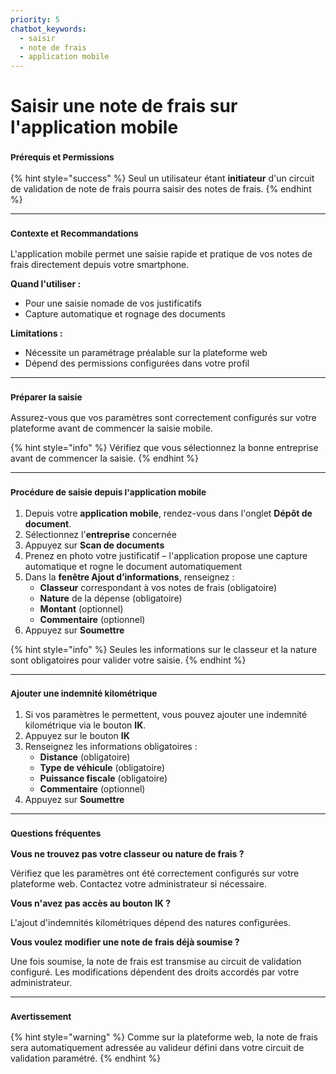 ```yaml
---
priority: 5
chatbot_keywords:
  - saisir
  - note de frais
  - application mobile
---
```


# Saisir une note de frais sur l'application mobile

### <sup>**Prérequis et Permissions**</sup>

{% hint style="success" %}
Seul un utilisateur étant **initiateur** d'un circuit de validation de note de frais pourra saisir des notes de frais.
{% endhint %}

***

### <sup>**Contexte et Recommandations**</sup>

L'application mobile permet une saisie rapide et pratique de vos notes de frais directement depuis votre smartphone.

**Quand l'utiliser :**

* Pour une saisie nomade de vos justificatifs
* Capture automatique et rognage des documents

**Limitations :**

* Nécessite un paramétrage préalable sur la plateforme web
* Dépend des permissions configurées dans votre profil

***

### <sup>**Préparer la saisie**</sup>

Assurez-vous que vos paramètres sont correctement configurés sur votre plateforme avant de commencer la saisie mobile.

{% hint style="info" %}
Vérifiez que vous sélectionnez la bonne entreprise avant de commencer la saisie.
{% endhint %}

***

### <sup>**Procédure de saisie depuis l'application mobile**</sup>

1. Depuis votre **application mobile**, rendez-vous dans l'onglet **Dépôt de document**.
2. Sélectionnez l'**entreprise** concernée
3. Appuyez sur **Scan de documents**
4. Prenez en photo votre justificatif – l'application propose une capture automatique et rogne le document automatiquement
5. Dans la **fenêtre Ajout d’informations**, renseignez :
   * **Classeur** correspondant à vos notes de frais (obligatoire)
   * **Nature** de la dépense (obligatoire)
   * **Montant** (optionnel)
   * **Commentaire** (optionnel)
6. Appuyez sur **Soumettre**

{% hint style="info" %}
Seules les informations sur le classeur et la nature sont obligatoires pour valider votre saisie.
{% endhint %}

***

### <sup>**Ajouter une indemnité kilométrique**</sup>

1. Si vos paramètres le permettent, vous pouvez ajouter une indemnité kilométrique via le bouton **IK**.
2. Appuyez sur le bouton **IK**
3. Renseignez les informations obligatoires :
   * **Distance** (obligatoire)
   * **Type de véhicule** (obligatoire)
   * **Puissance fiscale** (obligatoire)
   * **Commentaire** (optionnel)
4. Appuyez sur **Soumettre**

***

### <sup>**Questions fréquentes**</sup>

**Vous ne trouvez pas votre classeur ou nature de frais ?**

Vérifiez que les paramètres ont été correctement configurés sur votre plateforme web. Contactez votre administrateur si nécessaire.

**Vous n'avez pas accès au bouton IK ?**

L'ajout d'indemnités kilométriques dépend des natures configurées.

**Vous voulez modifier une note de frais déjà soumise ?**

Une fois soumise, la note de frais est transmise au circuit de validation configuré. Les modifications dépendent des droits accordés par votre administrateur.

***

### <sup>**Avertissement**</sup>

{% hint style="warning" %}
Comme sur la plateforme web, la note de frais sera automatiquement adressée au valideur défini dans votre circuit de validation paramétré.
{% endhint %}
